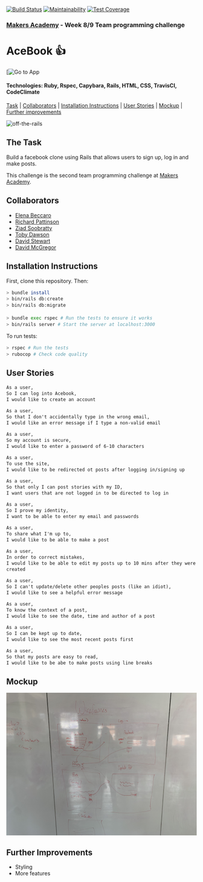 [![Build Status](https://travis-ci.org/davmcgregor/acebook-off-the-rails.svg?branch=master)](https://travis-ci.org/davmcgregor/acebook-off-the-rails)
[![Maintainability](https://api.codeclimate.com/v1/badges/f5bf98cd33614e91f9a0/maintainability)](https://codeclimate.com/github/davmcgregor/acebook-off-the-rails/maintainability)
[![Test Coverage](https://api.codeclimate.com/v1/badges/f5bf98cd33614e91f9a0/test_coverage)](https://codeclimate.com/github/davmcgregor/acebook-off-the-rails/test_coverage)

### [Makers Academy](http://www.makersacademy.com) - Week 8/9 Team programming challenge 

# AceBook 👍

[![Go to App](https://offtherails-acebook.herokuapp.com/)

#### Technologies: Ruby, Rspec, Capybara, Rails, HTML, CSS, TravisCI, CodeClimate

[Task](#Task) | [Collaborators](#Collaborators) | [Installation Instructions](#Installation) | [User Stories](#User_Stories) | [Mockup](#Mockup) | [Further improvements](#Further_Improvements)

![off-the-rails](https://miro.medium.com/max/600/1*ZpB4NIQ1BrKTReRF5b0yFw.png)

## <a name="Task">The Task</a>

Build a facebook clone using Rails that allows users to sign up, log in and make posts.

This challenge is the second team programming challenge at [Makers Academy](https://github.com/makersacademy).

## <a name="Collaborators">Collaborators</a>

* [Elena Beccaro](https://github.com/elebecca)
* [Richard Pattinson](https://github.com/richardpattinson)
* [Ziad Soobratty](https://github.com/zsoobratty)
* [Toby Dawson](https://github.com/tobydawson1)
* [David Stewart](https://github.com/DavidStewartLDN)
* [David McGregor](https://github.com/davmcgregor)

## <a name="Installation">Installation Instructions</a>

First, clone this repository. Then:

```bash
> bundle install
> bin/rails db:create
> bin/rails db:migrate

> bundle exec rspec # Run the tests to ensure it works
> bin/rails server # Start the server at localhost:3000
```
To run tests:
```bash
> rspec # Run the tests
> rubocop # Check code quality
```

## <a name="User_Stories">User Stories</a>

```
As a user,
So I can log into Acebook,
I would like to create an account
```
```
As a user,
So that I don't accidentally type in the wrong email,
I would like an error message if I type a non-valid email
```
```
As a user,
So my account is secure,
I would like to enter a password of 6-10 characters
```
```
As a user,
To use the site,
I would like to be redirected ot posts after logging in/signing up
```
```
As a user,
So that only I can post stories with my ID,
I want users that are not logged in to be directed to log in
```
```
As a user,
So I prove my identity,
I want to be able to enter my email and passwords
```
```
As a user,
To share what I'm up to,
I would like to be able to make a post
```
```
As a user,
In order to correct mistakes,
I would like to be able to edit my posts up to 10 mins after they were created
```
```
As a user,
So I can't update/delete other peoples posts (like an idiot),
I would like to see a helpful error message
```
```
As a user,
To know the context of a post,
I would like to see the date, time and author of a post
```
```
As a user,
So I can be kept up to date,
I would like to see the most recent posts first
```
```
As a user,
So that my posts are easy to read,
I would like to be abe to make posts using line breaks
```

## <a name="Mockup">Mockup</a>

![Mockup](planning/Day-1-wireframes.jpg)

## <a name="Further_Improvements">Further Improvements</a>

* Styling
* More features


